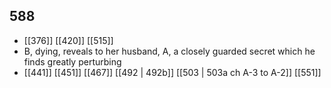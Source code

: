 ## 588
- [[376]] [[420]] [[515]] 
- B, dying, reveals to her husband, A, a closely guarded secret which he finds greatly perturbing
- [[441]] [[451]] [[467]] [[492 | 492b]] [[503 | 503a ch A-3 to A-2]] [[551]] 

